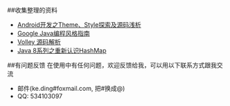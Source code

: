##收集整理的资料

* [Android开发之Theme、Style探索及源码浅析](http://blog.csdn.net/yanbober/article/details/51015630)
* [Google Java编程风格指南](http://www.hawstein.com/posts/google-java-style.html)
* [Volley 源码解析](http://blog.csdn.net/geolo/article/details/43966171)
* [Java 8系列之重新认识HashMap](http://tech.meituan.com/java-hashmap.html)

##有问题反馈
在使用中有任何问题，欢迎反馈给我，可以用以下联系方式跟我交流

* 邮件(ke.ding#foxmail.com, 把#换成@)
* QQ: 534103097
